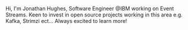 Hi, I'm Jonathan Hughes,
    Software Engineer @IBM working on Event Streams. 
    Keen to invest in open source projects working in this area e.g. Kafka, Strimzi ect...
    Always excited to learn more!

